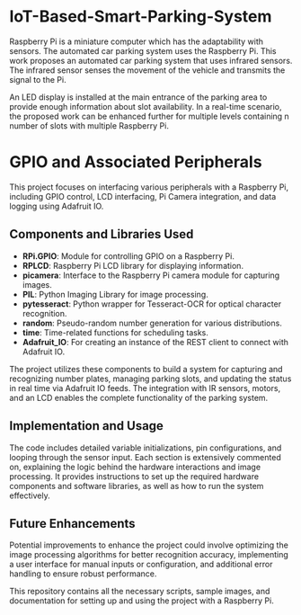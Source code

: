 # IoT-Based-Smart-Parking-System
Raspberry Pi is a miniature computer which has the adaptability with sensors. The automated car parking system uses the Raspberry Pi. This work proposes an automated car parking system that uses infrared sensors. The infrared sensor senses the movement of the vehicle and transmits the signal to the Pi. 

An LED display is installed at the main entrance of the parking area to provide enough information about slot availability. In a real-time scenario, the proposed work can be enhanced further for multiple levels containing n number of slots with multiple Raspberry Pi. 

# GPIO and Associated Peripherals

This project focuses on interfacing various peripherals with a Raspberry Pi, including GPIO control, LCD interfacing, Pi Camera integration, and data logging using Adafruit IO.

## Components and Libraries Used
- **RPi.GPIO**: Module for controlling GPIO on a Raspberry Pi.
- **RPLCD**: Raspberry Pi LCD library for displaying information.
- **picamera**: Interface to the Raspberry Pi camera module for capturing images.
- **PIL**: Python Imaging Library for image processing.
- **pytesseract**: Python wrapper for Tesseract-OCR for optical character recognition.
- **random**: Pseudo-random number generation for various distributions.
- **time**: Time-related functions for scheduling tasks.
- **Adafruit_IO**: For creating an instance of the REST client to connect with Adafruit IO.

The project utilizes these components to build a system for capturing and recognizing number plates, managing parking slots, and updating the status in real time via Adafruit IO feeds. The integration with IR sensors, motors, and an LCD enables the complete functionality of the parking system.

## Implementation and Usage
The code includes detailed variable initializations, pin configurations, and looping through the sensor input. Each section is extensively commented on, explaining the logic behind the hardware interactions and image processing. It provides instructions to set up the required hardware components and software libraries, as well as how to run the system effectively.

## Future Enhancements
Potential improvements to enhance the project could involve optimizing the image processing algorithms for better recognition accuracy, implementing a user interface for manual inputs or configuration, and additional error handling to ensure robust performance.

This repository contains all the necessary scripts, sample images, and documentation for setting up and using the project with a Raspberry Pi.

